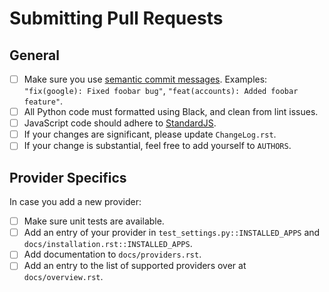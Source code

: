 # Submitting Pull Requests

## General

 - [ ] Make sure you use [semantic commit messages](https://seesparkbox.com/foundry/semantic_commit_messages).
       Examples: `"fix(google): Fixed foobar bug"`, `"feat(accounts): Added foobar feature"`.
 - [ ] All Python code must formatted using Black, and clean from lint issues.
 - [ ] JavaScript code should adhere to [StandardJS](https://standardjs.com).
 - [ ] If your changes are significant, please update `ChangeLog.rst`.
 - [ ] If your change is substantial, feel free to add yourself to `AUTHORS`.

 ## Provider Specifics

 In case you add a new provider:

- [ ] Make sure unit tests are available.
- [ ] Add an entry of your provider in `test_settings.py::INSTALLED_APPS` and `docs/installation.rst::INSTALLED_APPS`.
- [ ] Add documentation to `docs/providers.rst`.
- [ ] Add an entry to the list of supported providers over at `docs/overview.rst`.
